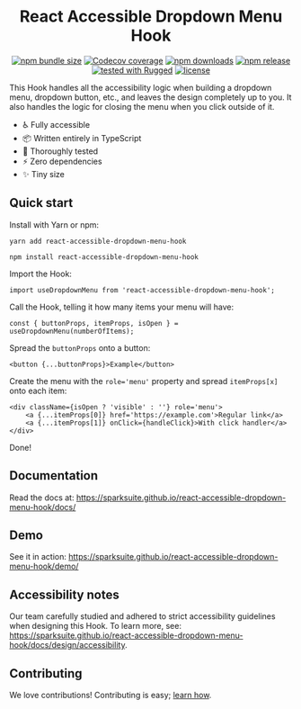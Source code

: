 # <div align="center">React Accessible Dropdown Menu Hook</div>

<p align="center">
<a href="https://www.npmjs.com/package/react-accessible-dropdown-menu-hook"><img alt="npm bundle size" src="https://img.shields.io/bundlephobia/min/react-accessible-dropdown-menu-hook"></a>
<a href="https://app.codecov.io/gh/sparksuite/react-accessible-dropdown-menu-hook/branch/master"><img alt="Codecov coverage" src="https://img.shields.io/codecov/c/github/sparksuite/react-accessible-dropdown-menu-hook"></a>
<a href="https://www.npmjs.com/package/react-accessible-dropdown-menu-hook"><img alt="npm downloads" src="https://img.shields.io/npm/dw/react-accessible-dropdown-menu-hook"></a>
<a href="https://www.npmjs.com/package/react-accessible-dropdown-menu-hook"><img alt="npm release" src="https://img.shields.io/npm/v/react-accessible-dropdown-menu-hook"></a>
<a href="https://github.com/sparksuite/rugged"><img alt="tested with Rugged" src="https://img.shields.io/badge/tested%20with-Rugged-green"></a>
<a href="https://github.com/sparksuite/react-accessible-dropdown-menu-hook/blob/master/LICENSE"><img alt="license" src="https://img.shields.io/npm/l/react-accessible-dropdown-menu-hook"></a>
</p>

This Hook handles all the accessibility logic when building a dropdown menu, dropdown button, etc., and leaves the design completely up to you. It also handles the logic for closing the menu when you click outside of it.

- ♿️ Fully accessible
- 📦 Written entirely in TypeScript
- 🔬 Thoroughly tested
- ⚡️ Zero dependencies
- ✨ Tiny size

## Quick start

Install with Yarn or npm:

```
yarn add react-accessible-dropdown-menu-hook
```

```
npm install react-accessible-dropdown-menu-hook
```

Import the Hook:

```tsx
import useDropdownMenu from 'react-accessible-dropdown-menu-hook';
```

Call the Hook, telling it how many items your menu will have:

```tsx
const { buttonProps, itemProps, isOpen } = useDropdownMenu(numberOfItems);
```

Spread the `buttonProps` onto a button:

```tsx
<button {...buttonProps}>Example</button>
```

Create the menu with the `role='menu'` property and spread `itemProps[x]` onto each item:

```tsx
<div className={isOpen ? 'visible' : ''} role='menu'>
    <a {...itemProps[0]} href='https://example.com'>Regular link</a>
    <a {...itemProps[1]} onClick={handleClick}>With click handler</a>
</div>
```

Done!

## Documentation

Read the docs at: https://sparksuite.github.io/react-accessible-dropdown-menu-hook/docs/

## Demo

See it in action: https://sparksuite.github.io/react-accessible-dropdown-menu-hook/demo/

## Accessibility notes

Our team carefully studied and adhered to strict accessibility guidelines when designing this Hook. To learn more, see: https://sparksuite.github.io/react-accessible-dropdown-menu-hook/docs/design/accessibility.

## Contributing

We love contributions! Contributing is easy; [learn how](https://github.com/sparksuite/react-accessible-dropdown-menu-hook/blob/master/CONTRIBUTING.md).

